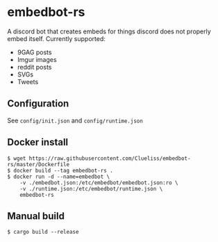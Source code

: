 # embedbot-rs

A discord bot that creates embeds for things discord does not properly embed itself. Currently supported:
- 9GAG posts  
- Imgur images   
- reddit posts
- SVGs
- Tweets

## Configuration
See `config/init.json` and `config/runtime.json`

## Docker install
```shell
$ wget https://raw.githubusercontent.com/Clueliss/embedbot-rs/master/Dockerfile  
$ docker build --tag embedbot-rs .  
$ docker run -d --name=embedbot \
    -v ./embedbot.json:/etc/embedbot/embedbot.json:ro \
    -v ./runtime.json:/etc/embedbot/runtime.json \
    embedbot-rs
```

## Manual build
```shell
$ cargo build --release
```
